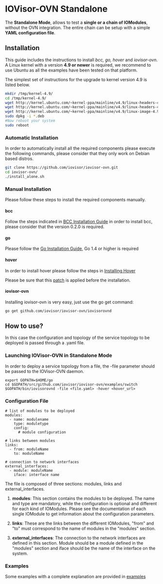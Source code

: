 # IOVisor-OVN Standalone

The **Standalone Mode**, allows to test a **single or a chain of IOModules**, without the OVN integration. The entire chain can be setup with a simple **YAML configuration file**.  

## Installation
This guide includes the instructions to install *bcc, go, hover* and *iovisor-ovn*.
A Linux kernel with a version **4.9 or newer** is required, we recommend to use Ubuntu as all the examples have been tested on that platform.

The simplest set of instructions for the upgrade to kernel version 4.9 is listed below.

```bash
mkdir /tmp/kernel-4.9/
cd /tmp/kernel-4.9/
wget http://kernel.ubuntu.com/~kernel-ppa/mainline/v4.9/linux-headers-4.9.0-040900_4.9.0-040900.201612111631_all.deb
wget http://kernel.ubuntu.com/~kernel-ppa/mainline/v4.9/linux-headers-4.9.0-040900-generic_4.9.0-040900.201612111631_amd64.deb
wget http://kernel.ubuntu.com/~kernel-ppa/mainline/v4.9/linux-image-4.9.0-040900-generic_4.9.0-040900.201612111631_amd64.deb
sudo dpkg -i *.deb
#Now reboot your system
sudo reboot
```

### Automatic Installation

In order to automatically install all the required components please execute the following commands, please consider that they only work on Debian based distros.

```bash
git clone https://github.com/iovisor/iovisor-ovn.git
cd iovisor-ovn/
./install_alone.sh
```

### Manual Installation

Please follow these steps to install the required components manually.

#### bcc

Follow the steps indicated in [BCC Installation Guide](https://github.com/iovisor/bcc/blob/master/INSTALL.md) in order to install bcc, please consider that the version 0.2.0 is required.

#### go

Please follow the [Go Installation Guide](https://golang.org/doc/install), Go 1.4 or higher is required

#### hover
In order to install hover please follow the steps in [Installing Hover](https://github.com/iovisor/iomodules/#installing-hover)

Please be sure that this [patch](https://github.com/mvbpolito/iomodules/commit/7409078fcb158263dcc2b6b58b508e7033865d5f) is applied before the installation.

#### iovisor-ovn

Installing iovisor-ovn is very easy, just use the go get command:

```bash
go get github.com/iovisor/iovisor-ovn/iovisorovnd
```

## How to use?

In this case the configuration and topology of the service topology to be deployed is passed through a .yaml file.

### Launching IOVisor-OVN in Standalone Mode

In order to deploy a service topology from a file, the -file parameter should be passed to the IOVisor-OVN daemon.

```
export GOPATH=$HOME/go
cd $GOPATH/src/github.com/iovisor/iovisor-ovn/examples/switch
$GOPATH/bin/iovisorovnd -file <file.yaml> -hover <hover_url>
```

### Configuration File

```
# list of modules to be deployed
modules:
  - name: modulename
    type: moduletype
    config:
      # module configuration

# links between modules
links:
  - from: moduleName
    to: moduleName

# connection to network interfaces
external_interfaces:
  - module: moduleName
    iface: interface name
```
The file is composed of three sections: modules, links and external_interfaces.

1. **modules**: This section contains the modules to be deployed.
The name and type are mandatory, while the configuration is optional and different for each kind of IOModules.
Please see the documentation of each single IOModule to get information about the configuration parameters.

2. **links**: These are the links between the different IOModules, "from" and "to" must correspond to the name of modules in the "modules" section.

3. **external_interfaces**:  The connection to the network interfaces are defined in this section. Module should be a module defined in the "modules" section and iface should be the name of the interface on the system.

### Examples

Some examples with a complete explanation are provided in [examples](./examples)
